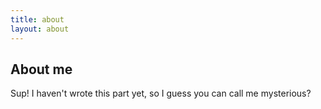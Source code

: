 ```yaml
---
title: about
layout: about
---
```


## About me

Sup! I haven't wrote this part yet, so I guess you can call me mysterious?
